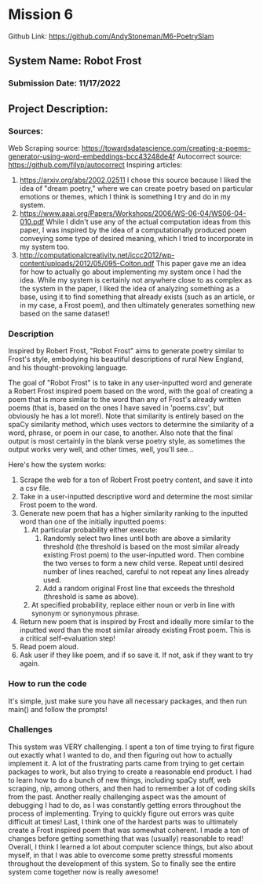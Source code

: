 # Mission 6
Github Link: https://github.com/AndyStoneman/M6-PoetrySlam

## System Name: Robot Frost
### Submission Date: 11/17/2022

## Project Description:
### Sources:

Web Scraping source: https://towardsdatascience.com/creating-a-poems-generator-using-word-embeddings-bcc43248de4f
Autocorrect source: https://github.com/filyp/autocorrect
Inspiring articles:
1) https://arxiv.org/abs/2002.02511
   I chose this source because I liked the idea of "dream poetry," where we can create poetry based on particular 
   emotions or themes, which I think is something I try and do in my system.
2) https://www.aaai.org/Papers/Workshops/2006/WS-06-04/WS06-04-010.pdf
   While I didn't use any of the actual computation ideas from this paper, I was inspired by the idea of a
   computationally produced poem conveying some type of desired meaning, which I tried to incorporate in my system too.
3) http://computationalcreativity.net/iccc2012/wp-content/uploads/2012/05/095-Colton.pdf
   This paper gave me an idea for how to actually go about implementing my system once I had the idea. While my system 
   is certainly not anywhere close to as complex as the system in the paper, I liked the idea of analyzing something
   as a base, using it to find something that already exists (such as an article, or in my case, a Frost poem), and
   then ultimately generates something new based on the same dataset!

### Description

Inspired by Robert Frost, "Robot Frost" aims to generate poetry similar to Frost's style, 
embodying his beautiful descriptions of rural New England, and his thought-provoking
language. 

The goal of "Robot Frost" is to take in any user-inputted word and generate a Robert Frost inspired
poem based on the word, with the goal of creating a poem that is more similar to the word than any of Frost's already
written poems (that is, based on the ones I have saved in 'poems.csv', but obviously he has a lot more!). Note
that similarity is entirely based on the spaCy similarity method, which uses vectors to determine the similarity of a 
word, phrase, or poem in our case, to another. Also note that the final output is most certainly in the blank verse
poetry style, as sometimes the output works very well, and other times, well, you'll see...

Here's how the system works:
1) Scrape the web for a ton of Robert Frost poetry content, and save it into a csv file. 
2) Take in a user-inputted descriptive word and determine the most similar Frost poem to the word.
3) Generate new poem that has a higher similarity ranking to the inputted word than one of the initially inputted poems:
   1) At particular probability either execute:
      1) Randomly select two lines until both are above a similarity threshold (the threshold is based on the most 
      similar already existing Frost poem) to the user-inputted word. Then combine the two verses to form a new child 
      verse. Repeat until desired number of lines reached, careful to not repeat any lines already used. 
      2) Add a random original Frost line that exceeds the threshold (threshold is same as above).
   2) At specified probability, replace either noun or verb in line with synonym or synonymous phrase.
4) Return new poem that is inspired by Frost and ideally more similar to the inputted word than the most similar 
already existing Frost poem. This is a critical self-evaluation step!
5) Read poem aloud.
6) Ask user if they like poem, and if so save it. If not, ask if they want to try again.

### How to run the code

It's simple, just make sure you have all necessary packages, and then run main() and follow the prompts!

### Challenges

This system was VERY challenging. I spent a ton of time trying to first figure out exactly what I wanted to do, and 
then figuring out how to actually implement it. A lot of the frustrating parts came from trying to get certain packages
to work, but also trying to create a reasonable end product. I had to learn how to do a bunch of new things, including
spaCy stuff, web scraping, nlp, among others, and then had to remember a lot of coding skills from the past. Another
really challenging aspect was the amount of debugging I had to do, as I was constantly getting errors throughout the
process of implementing. Trying to quickly figure out errors was quite difficult at times! Last, I think one of the 
hardest parts was to ultimately create a Frost inspired poem that was somewhat coherent. I made a ton of changes before
getting something that was (usually) reasonable to read! Overall, I think I learned a lot about computer science things,
but also about myself, in that I was able to overcome some pretty stressful moments throughout the development of this
system. So to finally see the entire system come together now is really awesome!
